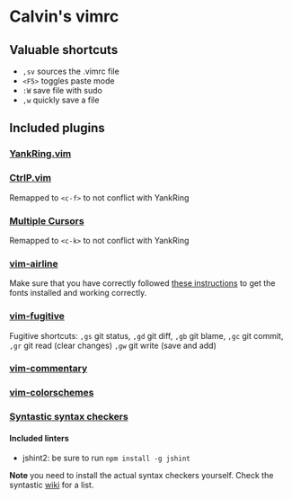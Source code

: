 # Calvin's vimrc

## Valuable shortcuts

* `,sv` sources the .vimrc file
* `<F5>` toggles paste mode
* `:W` save file with sudo
* `,w` quickly save a file

## Included plugins

### [YankRing.vim](https://github.com/vim-scripts/YankRing.vim)

### [CtrlP.vim](https://github.com/kien/ctrlp.vim)

Remapped to `<c-f>` to not conflict with YankRing

### [Multiple Cursors](https://github.com/terryma/vim-multiple-cursors)

Remapped to `<c-k>` to not conflict with YankRing

### [vim-airline](https://github.com/bling/vim-airline)

Make sure that you have correctly followed [these instructions](https://powerline.readthedocs.org/en/master/installation.html#patched-fonts) to get the fonts installed and working correctly.

### [vim-fugitive](https://github.com/tpope/vim-fugitive)

Fugitive shortcuts: `,gs` git status, `,gd` git diff, `,gb` git blame, `,gc` git commit, `,gr` git read (clear changes) `,gw` git write (save and add)

### [vim-commentary](https://github.com/tpope/vim-commentary)

### [vim-colorschemes](https://github.com/flazz/vim-colorschemes)

### [Syntastic syntax checkers](https://github.com/scrooloose/syntastic)

#### Included linters

* jshint2: be sure to run `npm install -g jshint`

**Note** you need to install the actual syntax checkers yourself. Check the syntastic [wiki](https://github.com/scrooloose/syntastic/wiki/Syntax-Checkers) for a list.
